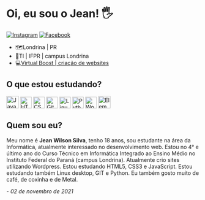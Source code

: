 
<h1>Oi, eu sou o Jean! 🖐️</h1>

[![Instagram](https://img.shields.io/badge/Instagram-E4405F?style=for-the-badge&logo=instagram&logoColor=white)](https://www.instagram.com/jean.justanotheruser/)
[![Facebook](https://img.shields.io/badge/Facebook-1877F2?style=for-the-badge&logo=facebook&logoColor=white)](https://www.facebook.com/profile.php?id=100071531963286)


<ul>
    <li>🗺️Londrina | PR<br></li>
    <li>📝TI | IFPR | campus Londrina<br></li>
    <li>💻<a href="https://emplacandosites.com">Virtual Boost | criação de websites</a></li>
</ul>



<h2>O que estou estudando?</h2>
<p>
<img src="https://cdn.jsdelivr.net/gh/devicons/devicon/icons/javascript/javascript-original.svg" alt="JavaScript" height="32" width="32">
<img src="https://cdn.jsdelivr.net/gh/devicons/devicon/icons/html5/html5-original.svg" alt="HTML5" height="30" width="30">
<img src="https://cdn.jsdelivr.net/gh/devicons/devicon/icons/css3/css3-original.svg" alt="CSS3" height="30" width="30">
<img src="https://cdn.jsdelivr.net/gh/devicons/devicon/icons/git/git-original.svg" alt="Git" height="30" width="30" >
<img src="https://cdn.jsdelivr.net/gh/devicons/devicon/icons/linux/linux-original.svg" alt="Linux" height="30" width="30" >
<img src="https://cdn.jsdelivr.net/gh/devicons/devicon/icons/python/python-original.svg" alt="Python" height="30" width="30" >
<img src="https://cdn.jsdelivr.net/gh/devicons/devicon/icons/wordpress/wordpress-plain.svg" alt="Wordpress" height="30" width="30">
<img src="https://cdn4.iconfinder.com/data/icons/logos-and-brands/512/109_Elementor_logo_logos-512.png" alt="Elementor" height="32" width="32">
</p>
  
<h2>Quem sou eu?</h2>
            <p>
                Meu nome é <strong>Jean Wilson Silva</strong>, tenho 18 anos, sou estudante na área da Informática, atualmente interessado no desenvolvimento web. Estou no 4° e último ano do Curso Técnico em Informática Integrado ao Ensino Médio no Instituto Federal do Paraná (campus Londrina). Atualmente crio sites utilizando Wordpress. Estou estudando HTML5, CSS3 e JavaScript. Estou estudando também Linux desktop, GIT e Python. Eu também gosto muito de café, de coxinha e de Metal.
                <p><em>- 02 de novembro de 2021</em></p>
            </p>
